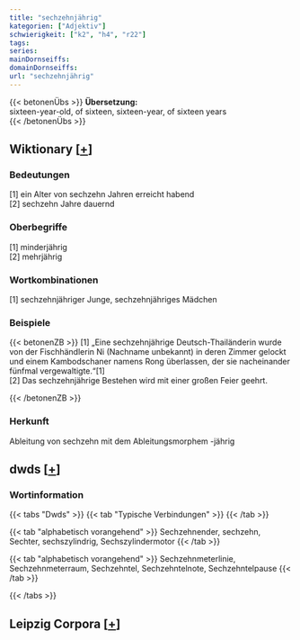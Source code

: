 ```yaml
---
title: "sechzehnjährig"
kategorien: ["Adjektiv"]
schwierigkeit: ["k2", "h4", "r22"]
tags:
series:
mainDornseiffs:
domainDornseiffs:
url: "sechzehnjährig"
---
```


{{< betonenÜbs >}}
**Übersetzung:**  
sixteen-year-old, of sixteen, sixteen-year, of  sixteen years  
{{< /betonenÜbs >}}

## Wiktionary [[+](https://de.wiktionary.org/wiki/sechzehnjährig)]

### Bedeutungen
[1] ein Alter von sechzehn Jahren erreicht habend  
[2] sechzehn Jahre dauernd  

### Oberbegriffe
[1] minderjährig  
[2] mehrjährig  

### Wortkombinationen
[1] sechzehnjähriger Junge, sechzehnjähriges Mädchen  

### Beispiele
{{< betonenZB >}}
[1] „Eine sechzehnjährige Deutsch-Thailänderin wurde von der Fischhändlerin Ni (Nachname unbekannt) in deren Zimmer gelockt und einem Kambodschaner namens Rong überlassen, der sie nacheinander fünfmal vergewaltigte.“[1]  
[2] Das sechzehnjährige Bestehen wird mit einer großen Feier geehrt.  

{{< /betonenZB >}}
### Herkunft
Ableitung von sechzehn mit dem Ableitungsmorphem -jährig  



## dwds [[+](https://www.dwds.de/wb/sechzehnjährig)]

### Wortinformation
{{< tabs "Dwds" >}}
{{< tab "Typische Verbindungen" >}}
{{< /tab >}}

{{< tab "alphabetisch vorangehend" >}}
Sechzehnender, sechzehn, Sechter, sechszylindrig, Sechszylindermotor
{{< /tab >}}

{{< tab "alphabetisch vorangehend" >}}
Sechzehnmeterlinie, Sechzehnmeterraum, Sechzehntel, Sechzehntelnote, Sechzehntelpause
{{< /tab >}}

{{< /tabs >}}

## Leipzig Corpora [[+](https://corpora.uni-leipzig.de/en/res?word=sechzehnjährig&corpusId=deu_newscrawl-public_2018)]

